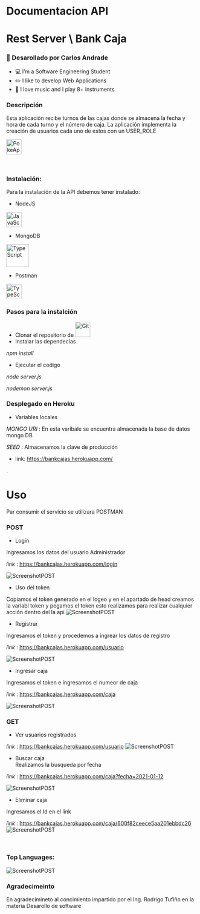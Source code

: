 # Documentacion API
#  Rest Server \ Bank Caja

### 👋 Desarollado por Carlos Andrade

- 💻 I’m a Software Engineering Student
- ✏️ I like to develop Web Applications
- 🎹 I love music and I play 8+ instruments


### Descripción
Esta  aplicación recibe turnos de las cajas donde se almacena la fecha  y  hora de cada turno y el número de caja.
La  aplicación implementa  la creación de usuarios cada uno de estos con un USER_ROLE


<a href="https://rodrigo.onrender.com/" target="_blank"><img  alt="PokeApp" height="40px" src="https://raw.githubusercontent.com/8rb/Portfolio/master/public/images/Rodrigo%20Favicon.ico" /></a>

<br/>

### Instalación:
Para la instalación de la API debemos tener  instalado:
- NodeJS
 
<img alt="JavaScript" height="40px" src="https://upload.wikimedia.org/wikipedia/commons/9/99/Unofficial_JavaScript_logo_2.svg" />

- MongoDB

<img alt="TypeScript" height="60px" src="https://victorroblesweb.es/wp-content/uploads/2016/11/mongodb.png" />

- Postman

<img alt="TypeScript" height="40px" src="https://miro.medium.com/max/3416/1*Txf8ugHH_MlHPM8JU6hT5w.jpeg" />


### Pasos para la instalción
- Clonar el repositorio de <img alt="Git" height="40px" src="https://raw.githubusercontent.com/github/explore/80688e429a7d4ef2fca1e82350fe8e3517d3494d/topics/git/git.png" />
- Instalar las dependecias

_npm install_
- Ejecutar el codigo

_node server.js_

_nodemon server.js_

### Desplegado en Heroku
- Variables locales

_MONGO URI_ : En esta varibale se encuentra almacenada la base de datos mongo DB 

_SEED_ : Almacenamos la clave de producción
- link:  https://bankcajas.herokuapp.com/


.
# Uso

Par consumir el servicio se  utilizara POSTMAN


### POST
- Login

Ingresamos los datos del  usuario Administrador

_link_ : https://bankcajas.herokuapp.com/login

![ScreenshotPOST](assets/post_login.JPG)

- Uso del token

Copiamos el token generado en el logeo y en el apartado de head creamos la variabl token y pegamos el token esto realizamos para realizar cualquier acción dentro del la api
![ScreenshotPOST](assets/get_registro.JPG)
-  Registrar

Ingresamos el token y procedemos a ingrear los datos de registro

_link_ : https://bankcajas.herokuapp.com/usuario

![ScreenshotPOST](assets/ver_usuarios.JPG)

- Ingresar caja

Ingresamos el token e ingresamos el numeor de caja

_link_ : https://bankcajas.herokuapp.com/caja

![ScreenshotPOST](assets/post_caja.JPG)

### GET
- Ver usuarios registrados

_link_ : https://bankcajas.herokuapp.com/usuario
![ScreenshotPOST](assets/post_registro.JPG)


- Buscar caja  
Realizamos la busqueda por fecha

_link_ : https://bankcajas.herokuapp.com/caja?fecha=2021-01-12

![ScreenshotPOST](assets/get_cajaecha.JPG)
- Eliminar caja

Ingresamos el Id en el link

_link_ : https://bankcajas.herokuapp.com/caja/600f82ceece5aa201ebbdc26
![ScreenshotPOST](assets/delet_delet.JPG)



<br/>

### Top Languages:

![ScreenshotPOST](assets/lenguaje.JPG)


### Agradecimeinto

En agradecimineto al concimiento  impartido por el  Ing. Rodrigo Tufiño en la materia Desarollo de software 
